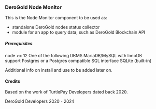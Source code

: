 ### DeroGold Node Monitor

This is the Node Monitor component to be used as:
- standalone DeroGold nodes status collector
- module for an app to query data, such as DeroGold Blockchain API

##### Prerequisites

node >= 12
One of the following DBMS
MariaDB/MySQL with InnoDB support
Postgres or a Postgres compatible SQL interface
SQLite (built-in)

Additional info on install and use to be added later on. 

#### Credits

Based on the work of TurtlePay Developers dated back 2020. 

DeroGold Developers 2020 - 2024
